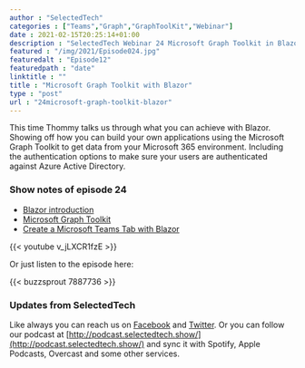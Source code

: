 ```yaml
---
author : "SelectedTech"
categories : ["Teams","Graph","GraphToolKit","Webinar"]
date : 2021-02-15T20:25:14+01:00
description : "SelectedTech Webinar 24 Microsoft Graph Toolkit in Blazor"
featured : "/img/2021/Episode024.jpg"
featuredalt : "Episode12"
featuredpath : "date"
linktitle : ""
title : "Microsoft Graph Toolkit with Blazor"
type : "post"
url : "24microsoft-graph-toolkit-blazor"
---
```


This time Thommy talks us through what you can achieve with Blazor. Showing off how you can build your own applications using the Microsoft Graph Toolkit to get data from your Microsoft 365 environment. Including the authentication options to make sure your users are authenticated against Azure Active Directory.

### Show notes of episode 24

- [Blazor introduction](https://dotnet.microsoft.com/apps/aspnet/web-apps/blazor)
- [Microsoft Graph Toolkit](https://docs.microsoft.com/en-us/graph/toolkit/overview)
- [Create a Microsoft Teams Tab with Blazor](https://thomy.tech/microsoft-teams-tab-with-blazor/)

{{< youtube v_jLXCR1fzE >}}

Or just listen to the episode here:

{{< buzzsprout 7887736 >}}

### Updates from SelectedTech

Like always you can reach us on [Facebook](https://www.facebook.com/SelectedTechPage/) and [Twitter](https://twitter.com/selectedtech). Or you can follow our podcast at [http://podcast.selectedtech.show/](http://podcast.selectedtech.show/) and sync it with Spotify, Apple Podcasts, Overcast and some other services.
